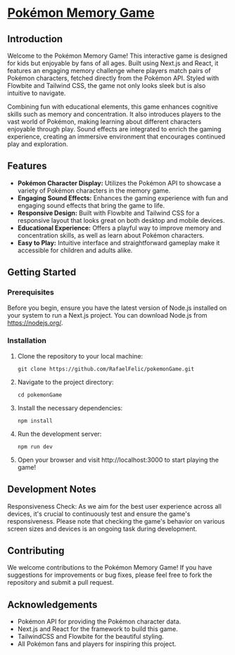 # [Pokémon Memory Game](https://pokemonme.netlify.app)

## Introduction

Welcome to the Pokémon Memory Game! This interactive game is designed for kids but enjoyable by fans of all ages. Built using Next.js and React, it features an engaging memory challenge where players match pairs of Pokémon characters, fetched directly from the Pokémon API. Styled with Flowbite and Tailwind CSS, the game not only looks sleek but is also intuitive to navigate.

Combining fun with educational elements, this game enhances cognitive skills such as memory and concentration. It also introduces players to the vast world of Pokémon, making learning about different characters enjoyable through play. Sound effects are integrated to enrich the gaming experience, creating an immersive environment that encourages continued play and exploration.

## Features

- **Pokémon Character Display:** Utilizes the Pokémon API to showcase a variety of Pokémon characters in the memory game.
- **Engaging Sound Effects:** Enhances the gaming experience with fun and engaging sound effects that bring the game to life.
- **Responsive Design:** Built with Flowbite and Tailwind CSS for a responsive layout that looks great on both desktop and mobile devices.
- **Educational Experience:** Offers a playful way to improve memory and concentration skills, as well as learn about Pokémon characters.
- **Easy to Play:** Intuitive interface and straightforward gameplay make it accessible for children and adults alike.

## Getting Started

### Prerequisites

Before you begin, ensure you have the latest version of Node.js installed on your system to run a Next.js project. You can download Node.js from https://nodejs.org/.

### Installation

1. Clone the repository to your local machine:

   ``git clone https://github.com/RafaelFelic/pokemonGame.git``

2. Navigate to the project directory:

   ``cd pokemonGame``

3. Install the necessary dependencies:

   ``npm install``

4. Run the development server:

   ``npm run dev``

5. Open your browser and visit http://localhost:3000 to start playing the game!

## Development Notes

Responsiveness Check: As we aim for the best user experience across all devices, it's crucial to continuously test and ensure the game's responsiveness. Please note that checking the game's behavior on various screen sizes and devices is an ongoing task during development.

## Contributing

We welcome contributions to the Pokémon Memory Game! If you have suggestions for improvements or bug fixes, please feel free to fork the repository and submit a pull request.

## Acknowledgements

- Pokémon API for providing the Pokémon character data.
- Next.js and React for the framework to build this game.
- TailwindCSS and Flowbite for the beautiful styling.
- All Pokémon fans and players for inspiring this project.
